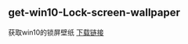 ## get-win10-Lock-screen-wallpaper
获取win10的锁屏壁纸 [下载链接](https://github.com/bing-dong/get-win10-Lock-screen-wallpaper/releases/download/V1.0/picGet.exe)
